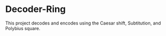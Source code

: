 # Decoder-Ring

This project decodes and encodes using the Caesar shift, Subtitution, and Polybius square. 

